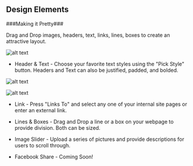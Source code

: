 ## Design Elements ##


###Making it Pretty###

Drag and Drop images, headers, text, links, lines, boxes to create an attractive layout. 

![alt text](http://appcubator.com/static/img/tutorial/Elements_4.png)

- Header & Text - Choose your favorite text styles using the "Pick Style" button. Headers and Text can also be justified, padded, and bolded. 

![alt text](http://appcubator.com/static/img/tutorial/Header.png)

![alt text](http://appcubator.com/static/img/tutorial/Header_2.png)

- Link - Press "Links To" and select any one of your internal site pages or enter an external link.

- Lines & Boxes - Drag and Drop a line or a box on your webpage to provide division. Both can be sized.

- Image Slider - Upload a series of pictures and provide descriptions for users to scroll through.

- Facebook Share - Coming Soon!
